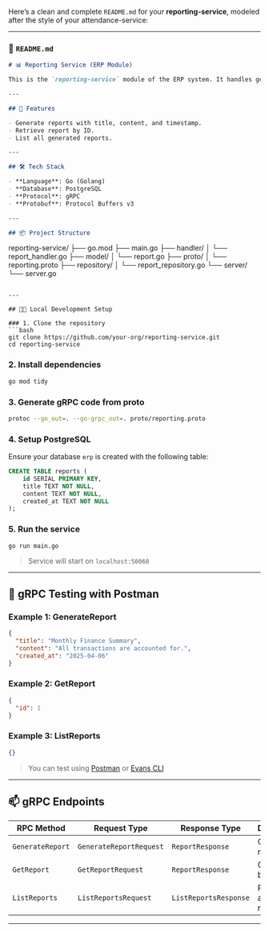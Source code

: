 Here’s a clean and complete `README.md` for your **reporting-service**, modeled after the style of your attendance-service:

---

### 📄 `README.md`

```markdown
# 📊 Reporting Service (ERP Module)

This is the `reporting-service` module of the ERP system. It handles generation, retrieval, and listing of system reports via gRPC.

---

## 🚀 Features

- Generate reports with title, content, and timestamp.
- Retrieve report by ID.
- List all generated reports.

---

## 🛠️ Tech Stack

- **Language**: Go (Golang)
- **Database**: PostgreSQL
- **Protocol**: gRPC
- **Protobuf**: Protocol Buffers v3

---

## 📦 Project Structure

```
reporting-service/
├── go.mod
├── main.go
├── handler/
│   └── report_handler.go
├── model/
│   └── report.go
├── proto/
│   └── reporting.proto
├── repository/
│   └── report_repository.go
└── server/
    └── server.go
```

---

## 🧑‍💻 Local Development Setup

### 1. Clone the repository
```bash
git clone https://github.com/your-org/reporting-service.git
cd reporting-service
```

### 2. Install dependencies
```bash
go mod tidy
```

### 3. Generate gRPC code from proto
```bash
protoc --go_out=. --go-grpc_out=. proto/reporting.proto
```

### 4. Setup PostgreSQL
Ensure your database `erp` is created with the following table:
```sql
CREATE TABLE reports (
    id SERIAL PRIMARY KEY,
    title TEXT NOT NULL,
    content TEXT NOT NULL,
    created_at TEXT NOT NULL
);
```

### 5. Run the service
```bash
go run main.go
```
> Service will start on `localhost:50060`

---

## 🧪 gRPC Testing with Postman

### Example 1: GenerateReport
```json
{
  "title": "Monthly Finance Summary",
  "content": "All transactions are accounted for.",
  "created_at": "2025-04-06"
}
```

### Example 2: GetReport
```json
{
  "id": 1
}
```

### Example 3: ListReports
```json
{}
```

> You can test using [Postman](https://www.postman.com/downloads) or [Evans CLI](https://github.com/ktr0731/evans)

---

## 📫 gRPC Endpoints

| RPC Method         | Request Type             | Response Type         | Description                      |
|--------------------|--------------------------|------------------------|----------------------------------|
| `GenerateReport`   | `GenerateReportRequest`  | `ReportResponse`       | Create a new report              |
| `GetReport`        | `GetReportRequest`       | `ReportResponse`       | Get a report by its ID           |
| `ListReports`      | `ListReportsRequest`     | `ListReportsResponse`  | Retrieve all available reports   |

---


